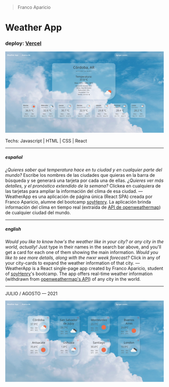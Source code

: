 > Franco Aparicio
# Weather App
### deploy: [Vercel](https://weather-app-ffranco-a.vercel.app)

![captura](./src/img/capture2.png)

Techs: Javascript | HTML | CSS | React

<hr />

##### *español*
*¿Quieres saber qué temperatura hace en tu ciudad y en cualquier parte del mundo?* Escribe los nombres de las ciudades que quieras en la barra de búsqueda y se generará una tarjeta por cada una de ellas. *¿Quieres ver más detalles, y el pronóstico extendido de la semana?* Clickea en cualquiera de las tarjetas para ampliar la información del clima de esa ciudad. — WeatherApp es una aplicación de página única (React SPA) creada por Franco Aparicio, alumne del bootcamp <a href='https://www.soyhenry.com'>soyHenry</a>. La aplicación brinda información del clima en tiempo real (extraída de <a href='https://openweathermap.org/api'>API de openweathermap</a>) de cualquier ciudad del mundo.

<hr />

##### *english*
*Would you like to know how's the weather like in your city? or any city in the world, actually!* Just type in their names in the search bar above, and you'll get a card for each one of them showing the main information. *Would you like to see more details, along with the nwxr week forecast?* Click in any of your city-cards to expand the weather information of that city. — WeatherApp is a React single-page app created by Franco Aparicio, student of <a href='https://www.soyhenry.com'>soyHenry</a>'s bootcamp. The app offers real-time weather information (withdrawn from <a href='https://openweathermap.org/api'>openweathermap's API</a>) of any city in the world.

<hr />

<!-- ## Instructions

on WeatherApp directory: <br />
`npm install` to install dependencies <br />
`npm start` to compile and mount <br />
enjoy!

<hr /> -->

JULIO / AGOSTO — 2021

![captura2](./src/img/capture1.png)
